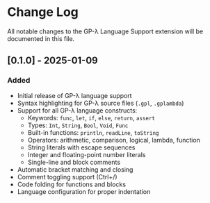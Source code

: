 # Change Log

All notable changes to the GP-λ Language Support extension will be documented in this file.

## [0.1.0] - 2025-01-09

### Added
- Initial release of GP-λ language support
- Syntax highlighting for GP-λ source files (`.gpl`, `.gplambda`)
- Support for all GP-λ language constructs:
  - Keywords: `func`, `let`, `if`, `else`, `return`, `assert`
  - Types: `Int`, `String`, `Bool`, `Void`, `Func`
  - Built-in functions: `println`, `readLine`, `toString`
  - Operators: arithmetic, comparison, logical, lambda, function
  - String literals with escape sequences
  - Integer and floating-point number literals
  - Single-line and block comments
- Automatic bracket matching and closing
- Comment toggling support (Ctrl+/)
- Code folding for functions and blocks
- Language configuration for proper indentation